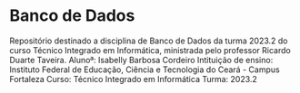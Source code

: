 # Banco de Dados
Repositório destinado a disciplina de Banco de Dados da turma 2023.2 do curso Técnico Integrado em Informática, ministrada pelo professor Ricardo Duarte Taveira.
Alunoª: Isabelly Barbosa Cordeiro
Intituição de ensino: Instituto Federal de Educação, Ciência e Tecnologia do Ceará - Campus Fortaleza
Curso: Técnico Integrado em Informática 
Turma: 2023.2
